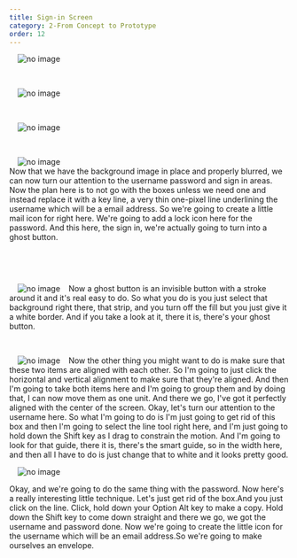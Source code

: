 ```yaml
---
title: Sign-in Screen
category: 2-From Concept to Prototype
order: 12
---  
```

<img style="padding: 0px 15px" src="https://iwilfried.github.io/Adobe-XD-eBook/images/XD-SignIn-01.png
" alt="no image"/>  

&nbsp; 

<img style="padding: 0px 15px" src="https://iwilfried.github.io/Adobe-XD-eBook/images/XD-SignIn-02.png
" alt="no image"/> 

&nbsp;   
 
<img style="padding: 0px 15px" src="https://iwilfried.github.io/Adobe-XD-eBook/images/XD-SignIn-03.png
" alt="no image"/>  

&nbsp;   

<img style="padding: 0px 15px; float: left" src="https://iwilfried.github.io/Adobe-XD-eBook/images/XD-SignIn-04.png
" alt="no image"/>  

&nbsp;   
Now that we have the background image in place and properly blurred, we can now turn our attention to the username password and sign in areas. Now the plan here is to not go with the boxes unless we need one and instead replace it with a key line, a very thin one-pixel line underlining the username which will be a email address. So we're going to create a little mail icon for right here. We're going to add a lock icon here for the password. And this here, the sign in, we're actually going to turn into a ghost button.  

&nbsp;   

&nbsp;   

<img style="padding: 0px 15px; float: left" src="https://iwilfried.github.io/Adobe-XD-eBook/images/XD-SignIn-05.png
" alt="no image"/>  

Now a ghost button is an invisible button with a stroke around it and it's real easy to do. So what you do is you just select that background right there, that strip, and you turn off the fill but you just give it a white border. And if you take a look at it, there it is, there's your ghost button.   

&nbsp;   

<img style="padding: 0px 15px; float: left" src="https://iwilfried.github.io/Adobe-XD-eBook/images/XD-SignIn-06.png
" alt="no image"/>  

Now the other thing you might want to do is make sure that these two items are aligned with each other. So I'm going to just click the horizontal and vertical alignment to make sure that they're aligned. And then I'm going to take both items here and I'm going to group them and by doing that, I can now move them as one unit.
And there we go, I've got it perfectly aligned with the center of the screen. Okay, let's turn our attention to the username here. So what I'm going to do is I'm just going to get rid of this box and then I'm going to select the line tool right here, and I'm just going to hold down the Shift key as I drag to constrain the motion. And I'm going to look for that guide, there it is, there's the smart guide, so in the width here, and then all I have to do is just change that to white and it looks pretty good.  


<img style="padding: 0px 15px; float: left" src="https://iwilfried.github.io/Adobe-XD-eBook/images/XD-SignIn-07.png
" alt="no image"/>  

&nbsp;  

Okay, and we're going to do the same thing with the password. Now here's a really interesting little technique. Let's just get rid of the box.And you just click on the line. Click, hold down your Option Alt key to make a copy. Hold down the Shift key to come down straight and there we go, we got the username and password done. Now we're going to create the little icon for the username which will be an email address.So we're going to make ourselves an envelope.  

<!--  -->




&nbsp;   
